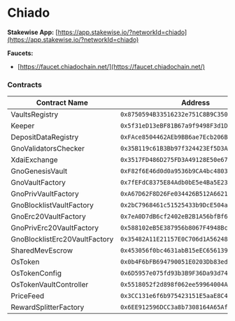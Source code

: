# Chiado

**Stakewise App:** [https://app.stakewise.io/?networkId=chiado](https://app.stakewise.io/?networkId=chiado)

**Faucets:**

* [https://faucet.chiadochain.net/](https://faucet.chiadochain.net/)

### Contracts

<table><thead><tr><th width="290">Contract Name</th><th>Address</th></tr></thead><tbody><tr><td>VaultsRegistry</td><td><code>0x8750594B33516232e751C8B9C350a660cD5f1BB8</code></td></tr><tr><td>Keeper</td><td><code>0x5f31eD13eBF81B67a9f9498F3d1D2Da553058988</code></td></tr><tr><td>DepositDataRegistry</td><td><code>0xFAce8504462AEb9BB6ae7Ecb206BD7B1EdF7956D</code></td></tr><tr><td>GnoValidatorsChecker</td><td><code>0x35B119c61B3Bb97f324423Ef5D3A82243daBb1B6</code></td></tr><tr><td>XdaiExchange</td><td><code>0x3517FD486D275FD3A49128E50e67FFb24a537B26</code></td></tr><tr><td>GnoGenesisVault</td><td><code>0xF82f6E46d0d0a9536b9CA4bc480372EeaFcd9E6c</code></td></tr><tr><td>GnoVaultFactory</td><td><code>0x7fEFdC8375E84Adb0bE5e4Ba5E238c021F1858fE</code></td></tr><tr><td>GnoPrivVaultFactory</td><td><code>0xA67D62F8D26Fe034426B512A6621D4e8fc8B2aB3</code></td></tr><tr><td>GnoBlocklistVaultFactory</td><td><code>0x2bC7968461c51525433b9DcE504a543b26a2f31B</code></td></tr><tr><td>GnoErc20VaultFactory</td><td><code>0x7eA0D7dB6cf2402eB2B1A56bfBf6c2C88e6c8284</code></td></tr><tr><td>GnoPrivErc20VaultFactory</td><td><code>0x588102eB5E387956b8067F4948BcA34893E89597</code></td></tr><tr><td>GnoBlocklistErc20VaultFactory</td><td><code>0x35482A11E21157E0C706d1A562483902421dB341</code></td></tr><tr><td>SharedMevEscrow</td><td><code>0x453056f0bc4631abB15eEC656139f88067668E3E</code></td></tr><tr><td>OsToken</td><td><code>0x0b4F6bFB694790051E0203Db83edbB5888099556</code></td></tr><tr><td>OsTokenConfig</td><td><code>0x6D5957e075fd93b3B9F36Da93d7462F14387706d</code></td></tr><tr><td>OsTokenVaultController</td><td><code>0x5518052f2d898f062ee59964004A560F24E2eE7d</code></td></tr><tr><td>PriceFeed</td><td><code>0x3CC131e6f6b975423151E5aaE8C466f4f81A8A4c</code></td></tr><tr><td>RewardSplitterFactory</td><td><code>0x6EE912596DCC3a8b7308164A65Af529a4276737C</code></td></tr></tbody></table>

